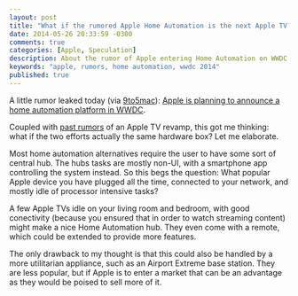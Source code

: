 ```yaml
---
layout: post
title: "What if the rumored Apple Home Automation is the next Apple TV?"
date: 2014-05-26 20:33:59 -0300
comments: true
categories: [Apple, Speculation]
description: About the rumor of Apple entering Home Automation on WWDC 2014
keywords: "apple, rumors, home automation, wwdc 2014"
published: true
---
```

A little rumor leaked today (via [9to5mac]): [Apple is planning to announce a home automation platform in WWDC].

Coupled with [past rumors] of an Apple TV revamp, this got me thinking: what if the two efforts actually the same hardware box? Let me elaborate.

Most home automation alternatives require the user to have some sort of central hub. The hubs tasks are mostly non-UI, with a smartphone app controlling the system instead. So this begs the question: What popular Apple device you have plugged all the time, connected to your network, and mostly idle of processor intensive tasks?

A few Apple TVs idle on your living room and bedroom, with good conectivity (because you ensured that in order to watch streaming content) might make a nice Home Automation hub. They even come with a remote, which could be extended to provide more features.

The only drawback to my thought is that this could also be handled by a more utilitarian appliance, such as an Airport Extreme base station. They are less popular, but if Apple is to enter a market that can be an advantage as they would be poised to sell more of it.

[9to5mac]: http://9to5mac.com
[Apple is planning to announce a home automation platform in WWDC]: http://9to5mac.com/2014/05/26/report-apple-planning-ios-controlled-smart-home-automation-platform-for-wwdc-unveiling/
[past rumors]: http://parislemon.com/post/64487290048/pouring-a-small-amount-of-water-on-the-apple-tv-fire-i